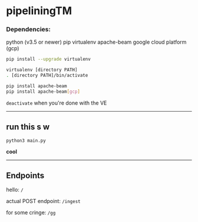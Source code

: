 # pipeliningTM


### Dependencies: 
python (v3.5 or newer)
pip
virtualenv
apache-beam
google cloud platform (gcp)

```sh
pip install --upgrade virtualenv

virtualenv [directory PATH]
. [directory PATH]/bin/activate

pip install apache-beam
pip install apache-beam[gcp]
```

`deactivate` when you're done with the VE

<hr />

## run this s w

`python3 main.py`

<b> cool </b>

<hr />

## Endpoints

hello: `/`

actual POST endpoint: `/ingest`

for some cringe: `/gg`
